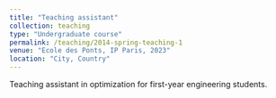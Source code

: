 ```yaml
---
title: "Teaching assistant"
collection: teaching
type: "Undergraduate course"
permalink: /teaching/2014-spring-teaching-1
venue: "Ecole des Ponts, IP Paris, 2023"
location: "City, Country"
---
```


Teaching assistant in optimization for first-year engineering students.
